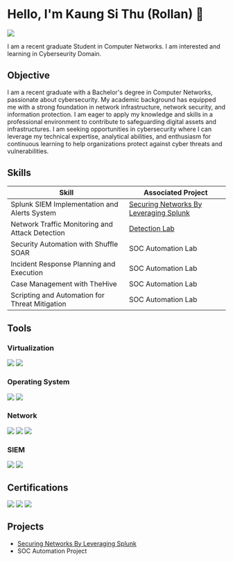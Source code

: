# Hello, I'm Kaung Si Thu (Rollan) 👋
<a href="https://www.linkedin.com/in/kaung-si-thu-609981256/"><img src="https://img.shields.io/badge/-LinkedIn-0072b1?&style=for-the-badge&logo=linkedin&logoColor=white" /></a>

I am a recent graduate Student in Computer Networks. I am interested and learning in Cyberseurity Domain.

## Objective
I am a recent graduate with a Bachelor's degree in Computer Networks, passionate about cybersecurity. My academic background has equipped me with a strong foundation in network infrastructure, network security, and information protection. I am eager to apply my knowledge and skills in a professional environment to contribute to safeguarding digital assets and infrastructures. I am seeking opportunities in cybersecurity where I can leverage my technical expertise, analytical abilities, and enthusiasm for continuous learning to help organizations protect against cyber threats and vulnerabilities.


## Skills

| Skill                                         | Associated Project         |
|-----------------------------------------------|----------------------------|
| Splunk SIEM Implementation and Alerts System          | <a href="https://github.com/Rollan19/Securing-Networks-By-Leveraging-Splunk">Securing Networks By Leveraging Splunk</a>|
| Network Traffic Monitoring and Attack Detection | <a href="https://google.com">Detection Lab</a>|
| Security Automation with Shuffle SOAR         | SOC Automation Lab|
| Incident Response Planning and Execution      | SOC Automation Lab|
| Case Management with TheHive                  | SOC Automation Lab|
| Scripting and Automation for Threat Mitigation | SOC Automation Lab|

## Tools

### Virtualization
<div>
    <img src="https://img.shields.io/badge/-VMware-007DBA?&style=for-the-badge&logo=VMware&logoColor=white" />
    <img src="https://img.shields.io/badge/-VirtualBox-000000?&style=for-the-badge&logo=VirtualBox&logoColor=white" />
</div>

### Operating System
<div>
    <img src="https://img.shields.io/badge/-Linux%20RedHat-EE0000?style=for-the-badge&logo=Red%20Hat&logoColor=white" />
    <img src="https://img.shields.io/badge/-CentOS-262577?style=for-the-badge&logo=CentOS&logoColor=white" />
</div>

### Network
<div>
    <img src="https://img.shields.io/badge/-MTCNA-1679A7?&style=for-the-badge&logo=MikroTik&logoColor=white" />
    <img src="https://img.shields.io/badge/-Cisco%20Packet%20Tracer-003366?&style=for-the-badge&logo=Cisco&logoColor=white" />
    <img src="https://img.shields.io/badge/-Wireshark-777BB4?&style=for-the-badge&logo=Wireshark&logoColor=white" />
</div>

### SIEM
<div>
    <img src="https://img.shields.io/badge/-Splunk-000000?&style=for-the-badge&logo=Splunk&logoColor=white" />
    <img src="https://img.shields.io/badge/-Elastic-005571?&style=for-the-badge&logo=Elastic&logoColor=white" />
</div>

## Certifications
<div>
<img src="https://img.shields.io/badge/-MTCNA-1679A7?&style=for-the-badge&logo=MikroTik&logoColor=white" />
<img src="https://img.shields.io/badge/-CC%20from%20ISC2-003A6E?&style=for-the-badge&logo=ISC2&logoColor=white" />
<img src="https://img.shields.io/badge/-Mastercard%20from%20Forage-CC0000?&style=for-the-badge&logo=Mastercard&logoColor=white" />
</div>

## Projects
- <a href="https://github.com/Rollan19/Securing-Networks-By-Leveraging-Splunk">Securing Networks By Leveraging Splunk</a>
- SOC Automation Project
